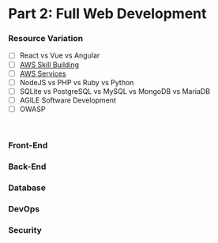 # Part 2: Full Web Development

### Resource Variation
- [ ] React vs Vue vs Angular
- [ ] [AWS Skill Building](https://explore.skillbuilder.aws/learn?dt=sec&sec=fdt)
- [ ] [AWS Services](https://aws.amazon.com/cloudfront/)
- [ ] NodeJS vs PHP vs Ruby vs Python
- [ ] SQLite vs PostgreSQL vs MySQL vs MongoDB vs MariaDB
- [ ] AGILE Software Development
- [ ] OWASP
<br>

### Front-End
### Back-End
### Database
### DevOps
### Security
